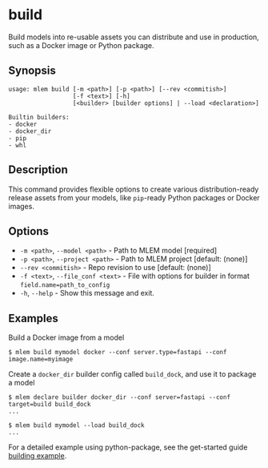 # build

Build models into re-usable assets you can distribute and use in production,
such as a Docker image or Python package.

## Synopsis

```usage
usage: mlem build [-m <path>] [-p <path>] [--rev <commitish>]
                  [-f <text>] [-h]
                  [<builder> [builder options] | --load <declaration>]

Builtin builders:
- docker
- docker_dir
- pip
- whl
```

## Description

This command provides flexible options to create various distribution-ready
release assets from your models, like `pip`-ready Python packages or Docker
images.

## Options

- `-m <path>`, `--model <path>` - Path to MLEM model [required]
- `-p <path>`, `--project <path>` - Path to MLEM project [default: (none)]
- `--rev <commitish>` - Repo revision to use [default: (none)]
- `-f <text>`, `--file_conf <text>` - File with options for builder in format
  `field.name=path_to_config`
- `-h`, `--help` - Show this message and exit.

## Examples

Build a Docker image from a model

```cli
$ mlem build mymodel docker --conf server.type=fastapi --conf image.name=myimage
```

Create a `docker_dir` builder config called `build_dock`, and use it to package
a model

```cli
$ mlem declare builder docker_dir --conf server=fastapi --conf target=build build_dock
...

$ mlem build mymodel --load build_dock
...
```

For a detailed example using python-package, see the get-started guide
[building example](/doc/get-started/building).

